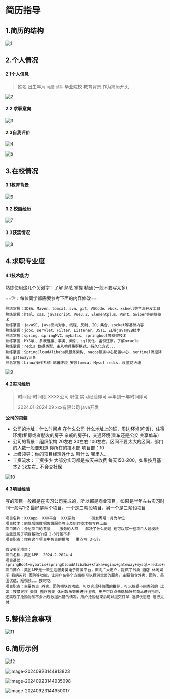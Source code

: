 # 简历指导

## 1.简历的结构

![1](https://s2.loli.net/2024/09/23/fg9qSADGRVcPJZ2.png)

## 2.个人情况

#### 2.1个人信息

> 姓名 出生年月 `电话` `邮件` 毕业院校 教育背景 作为简历开头

![2](https://s2.loli.net/2024/09/23/ZqAsrNhM3oyjPJT.png)

#### 2.2 求职意向

![3](https://s2.loli.net/2024/09/23/BUDzIav92h4C6JQ.png)

#### 2.3自我评价

![4](https://s2.loli.net/2024/09/23/9ibIYGjxs3SOfu4.png)

![5](https://s2.loli.net/2024/09/23/61DjlbyTuUgqawC.png)

## 3.在校情况

#### 3.1教育背景

![6](https://s2.loli.net/2024/09/23/Az7yJILemiu3QHp.png)







#### 3.2 校园经历

![7](https://s2.loli.net/2024/09/23/CmND5V2RHqyI3LZ.png)

#### 3.3获奖情况

![8](https://s2.loli.net/2024/09/23/6LAYyZ2aXSzxVmh.png)



## 4.求职专业度

#### 4.1技术能力

熟练使用这几个关键字：了解 熟悉 掌握 精通(一般不要写太多)

==注：每位同学都需要参考下面的内容修改==

```
熟练掌握：IDEA、Maven、tomcat、svn、git，VSCode、vbox、xshell等主流开发工具
熟练掌握：html、css、javascript、Vue3.2、Elementplus、Vant、Swiper等前端技术
熟练掌握：javaSE、java面向对象、线程、反射、IO、集合、socket等基础内容
熟练掌握：jdbc、servlet、Filter、Listener、JSTL、EL等javaWEB技术
熟练掌握：spring、springMVC、mybatis、springboot等框架技术
熟练掌握：MYSQL、多表连接、事务、索引、sql优化、备份还原，了解oracle
熟练掌握：redis 数据类型、主从哨兵集群模式、持久化方式...
熟练掌握：SpringCloudAlibaba微服务架构、nacos服务中心配置中心、sentinel流控降级、gateway网关
熟悉掌握：Linux操作系统 部署环境 安装tomcat Mysql redis，设置防火墙
```

![9](https://s2.loli.net/2024/09/23/Z4LIJYR8KAeqNkv.png)

#### 4.2实习经历

> 时间段-时间段	XXXX公司	职位	实习经验即可	半年到一年时间即可
>
> 2024.01-2024.09	xxx有限公司  java开发

**公司的包装**

- 公司的地址：什么时间点 在什么公司 什么地址上的班，周边环境(吃饭)，住宿环境(租房或者朋友的房子 亲戚的房子)，交通环境(乘车还是公交 共享单车)
- 公司的背景：组织架构 20左右 30左右 100左右，区间不要太大的区间，部门的人数一般要知道 你所在的技术部 项目部：10
- 上级领导：你的项目经理姓什么 叫什么 哪里人...
- 工资流水：工资多少 大部分实习都是按天来收费 每天150-200，如果按月基本2-3k左右...不会交社保

![10](https://s2.loli.net/2024/09/23/5r64bumKDv9oMyZ.png)

#### 4.3项目经验

写的项目一般都是在实习公司完成的，所以都是商业项目，如果是半年左右实习时间一般写1-2 最好是两个项目。一个是二阶段项目，另一个是三阶段项目

```
项目名称：XXXapp  XXX平台	XXX系统		研发周期：月为单位
项目技术：前端后端数据库微服务等涉及到的技术都写在上面
项目简介：介绍项目的背景	服务的人群	解决了什么问题	也可以写一些项目大题模块	这些是属于项目基础介绍 2-3行差不多
项目职责：你在这个项目中负责的模块	重点写	3-5行

假设美团项目：
项目名称：美团APP	2024.2-2024.4
项目基础：springBoot+mybatis+springCloudAlibaba+kfaka+nginx+gateway+mysql+redis+vue+Elementplus+vant
项目简介：美团APP是一款生活服务类电子商务平台，面向广大用户，提供了外卖 酒店 休闲娱乐 看病买药 团购等功能，让用户在各个方面都可以提供全面的服务。主要包含外卖、团购、美团优选、短视频。。。按时吃                          
项目职责：主要负责 外卖、团购模块的功能，可以实现特价团的推荐，可以根据不同类别的 比如：按摩足疗 美食 医疗医美 休闲娱乐等来进行团购，用户可以点击选择好的商品进行抢购，还实现了抢购物品不会出现数据出错的情况，用户抢购结束后可以提交订单 选择优惠卷 进行支付
```

## 5.整体注意事项

![11](https://s2.loli.net/2024/09/23/l7hpy3f9nYINQHa.png)

## 6.简历示例

![12](https://s2.loli.net/2024/09/23/lBv7eNDQASmE2sO.png)

![image-20240923144913823](https://s2.loli.net/2024/09/23/gIVtxEWlm7snTNr.png)

![image-20240923144935098](https://s2.loli.net/2024/09/23/tCDAHbm7kQ8ElaW.png)

![image-20240923144950017](https://s2.loli.net/2024/09/23/ntVylfYLUcp8M65.png)

